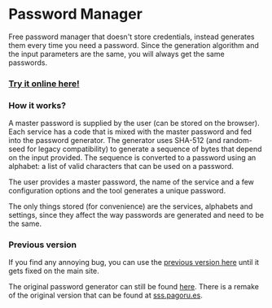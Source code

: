 # Password Manager

Free password manager that doesn't store credentials, instead generates them every time you need a password. Since the
generation algorithm and the input parameters are the same, you will always get the same passwords.

### [Try it online here!](https://nss.cout970.net)

### How it works?

A master password is supplied by the user (can be stored on the browser). Each service has a code that is mixed with the
master password and fed into the password generator. The generator uses SHA-512 (and random-seed for legacy
compatibility) to generate a sequence of bytes that depend on the input provided. The sequence is converted to a
password using an alphabet: a list of valid characters that can be used on a password.

The user provides a master password, the name of the service and a few configuration options and the tool generates a
unique password.

The only things stored (for convenience) are the services, alphabets and settings, since they affect the way passwords are generated
and need to be the same.

### Previous version

If you find any annoying bug, you can use the [previous version here](https://nss.bak.cout970.net) until it gets fixed on the main site.

The original password generator can still be found [here](https://sss.cout970.net).
There is a remake of the original version that can be found at [sss.pagoru.es](http://sss.pagoru.es/).
